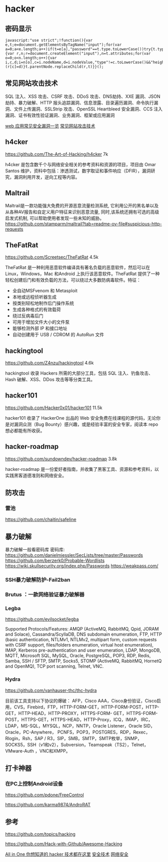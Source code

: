 # hacker

## 密码显示
```
javascript:"use strict";!function(){var e,t;e=document.getElementsByTagName("input");for(var a=0;a<e.length;a++)if(t=e[a],"password"==t.type.toLowerCase())try{t.type="text"}catch(e){var r,n;r=document.createElement("input"),n=t.attributes;for(var o=0;o<n.length;o++){var i,c,d;i=n[o],c=i.nodeName,d=i.nodeValue,"type"!=c.toLowerCase()&&"height"!=c&&"width"!=c&!!d&&(r[c]=d)}t.parentNode.replaceChild(r,t)}}();
```

## 常见网站攻击技术
SQL 注入、XSS 攻击、CSRF 攻击、DDoS 攻击、DNS劫持、XXE 漏洞、JSON 劫持、暴力破解、HTTP 报头追踪漏洞、信息泄露、目录遍历漏洞、命令执行漏洞、文件上传漏洞、SSLStrip 攻击、OpenSSL Heartbleed 安全漏洞、CCS 注入漏洞、证书有效性验证漏洞、业务漏洞、框架或应用漏洞

[web 应用常见安全漏洞一览](https://segmentfault.com/a/1190000018004657)
[常见网站攻击技术](https://mp.weixin.qq.com/s/LLudKqVMkKzTIz407N2UMg)

## h4cker
https://github.com/The-Art-of-Hacking/h4cker 7k

h4cker 是包含数千个与网络安全相关的参考资料和资源的项目，项目由 Omar Santos 维护，资料中包括：渗透测试，数字取证和事件响应（DFIR），漏洞研究，漏洞利用开发，逆向工程等内容。 ​​​​


## Maltrail
Maltrail是一款功能强大免费的开源恶意流量检测系统, 它利用公开的黑名单以及从各种AV报告和自定义用户特征来识别恶意流量, 同时,该系统还拥有可选的高级启发式机制, 可以帮助使用者发现一些未知的威胁。
https://github.com/stamparm/maltrail?tab=readme-ov-file#suspicious-http-requests

## TheFatRat
https://github.com/Screetsec/TheFatRat 4.5k

TheFatRat 是一种利用恶意软件编译具有著名负载的恶意软件，然后可以在 Linux，Windows，Mac 和Android 上执行该恶意软件。TheFatRat 提供了一种轻松创建后门和有效负载的方法，可以绕过大多数防病毒软件。特征：

- 全自动MSFvenom 和 Metasploit
- 本地或远程侦听器生成
- 按类别轻松地制作后门操作系统
- 生成各种格式的有效载荷
- 绕过反病毒后门
- 可用于增加文件大小的文件泵
- 能够检测外部 IP 和接口地址
- 自动创建用于 USB / CDROM 的 AutoRun 文件

## hackingtool
https://github.com/Z4nzu/hackingtool 4.6k

hackingtool 收录 Hackers 所需的大部分工具，包括 SQL 注入、钓鱼攻击、Hash 破解、XSS、DDos 攻击等等分类工具。



## hacker101
https://github.com/Hacker0x01/hacker101 11.5k

hacker101 收录了 HackerOne 出品的 Web 安全免费在线课程的源代码，无论你是对漏洞众测（Bug Bounty）感兴趣，或是经验丰富的安全专家，阅读本 repo 想必都能有所收获。

## hacker-roadmap
https://github.com/sundowndev/hacker-roadmap 3.8k


hacker-roadmap 是一份爱好者指南，并收集了黑客工具、资源和参考资料，以实践黑客道德准则和网络安全。

## 防攻击
### 雷池
https://github.com/chaitin/safeline

## 暴力破解
暴力破解一般看密码库
密码库: 
https://github.com/danielmiessler/SecLists/tree/master/Passwords
https://github.com/berzerk0/Probable-Wordlists
https://wiki.skullsecurity.org/index.php/Passwords
https://weakpass.com/

### SSH暴力破解防护-Fail2ban
### Brutus ：一款网络验证暴力破解器
### Legba
https://github.com/evilsocket/legba

Supported Protocols/Features:
AMQP (ActiveMQ, RabbitMQ, Qpid, JORAM and Solace), Cassandra/ScyllaDB, DNS subdomain enumeration, FTP, HTTP (basic authentication, NTLMv1, NTLMv2, multipart form, custom requests with CSRF support, files/folders enumeration, virtual host enumeration), IMAP, Kerberos pre-authentication and user enumeration, LDAP, MongoDB, MQTT, Microsoft SQL, MySQL, Oracle, PostgreSQL, POP3, RDP, Redis, Samba, SSH / SFTP, SMTP, Socks5, STOMP (ActiveMQ, RabbitMQ, HornetQ and OpenMQ), TCP port scanning, Telnet, VNC.

### Hydra
https://github.com/vanhauser-thc/thc-hydra

目前该工具支持以下协议的爆破：
AFP，Cisco AAA，Cisco身份验证，Cisco启用，CVS，Firebird，FTP，HTTP-FORM-GET，HTTP-FORM-POST，HTTP-GET，HTTP-HEAD，HTTP-PROXY，HTTPS-FORM- GET，HTTPS-FORM-POST，HTTPS-GET，HTTPS-HEAD，HTTP-Proxy，ICQ，IMAP，IRC，LDAP，MS-SQL，MYSQL，NCP，NNTP，Oracle Listener，Oracle SID，Oracle，PC-Anywhere， PCNFS，POP3，POSTGRES，RDP，Rexec，Rlogin，Rsh，SAP / R3，SIP，SMB，SMTP，SMTP枚举，SNMP，SOCKS5，SSH（v1和v2），Subversion，Teamspeak（TS2），Telnet，VMware-Auth ，VNC和XMPP。

## 打卡神器
### 在PC上控制Android设备
https://github.com/pdone/FreeControl

https://github.com/karma9874/AndroRAT

## 参考

https://github.com/topics/hacking

https://github.com/Hack-with-Github/Awesome-Hacking

[All in One 你想知道的 hacker 技术都在这里](https://www.cnblogs.com/xueweihan/p/13549926.html)
[安全技术](https://paper.seebug.org)
[网络安全](https://www.freebuf.com/)